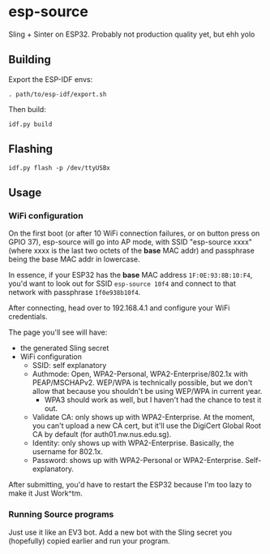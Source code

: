 # esp-source

Sling + Sinter on ESP32. Probably not production quality yet, but ehh yolo

## Building

Export the ESP-IDF envs:

```
. path/to/esp-idf/export.sh
```

Then build:

```
idf.py build
```

## Flashing

```
idf.py flash -p /dev/ttyUSBx
```

## Usage

### WiFi configuration

On the first boot (or after 10 WiFi connection failures, or on button press on GPIO 37), esp-source
will go into AP mode, with SSID "esp-source xxxx" (where xxxx is the last two octets of the
**base** MAC addr) and passphrase being the base MAC addr in lowercase.

In essence, if your ESP32 has the **base** MAC address `1F:0E:93:8B:10:F4`, you'd want to look out
for SSID `esp-source 10f4` and connect to that network with passphrase `1f0e938b10f4`.

After connecting, head over to 192.168.4.1 and configure your WiFi credentials.

The page you'll see will have:
- the generated Sling secret
- WiFi configuration
  - SSID: self explanatory
  - Authmode: Open, WPA2-Personal, WPA2-Enterprise/802.1x with PEAP/MSCHAPv2. WEP/WPA is technically
    possible, but we don't allow that because you shouldn't be using WEP/WPA in current year.
    - WPA3 should work as well, but I haven't had the chance to test it out.
  - Validate CA: only shows up with WPA2-Enterprise. At the moment, you can't upload a new CA cert,
    but it'll use the DigiCert Global Root CA by default (for auth01.nw.nus.edu.sg).
  - Identity: only shows up with WPA2-Enterprise. Basically, the username for 802.1x.
  - Password: shows up with WPA2-Personal or WPA2-Enterprise. Self-explanatory.

After submitting, you'd have to restart the ESP32 because I'm too lazy to make it Just Work^tm.

### Running Source programs

Just use it like an EV3 bot. Add a new bot with the Sling secret you (hopefully) copied earlier and
run your program.
